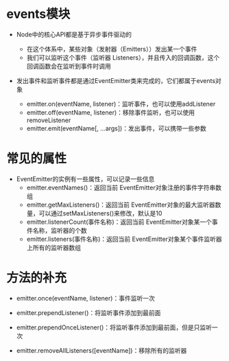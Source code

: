 # events模块

* Node中的核心API都是基于异步事件驱动的
  * 在这个体系中，某些对象（发射器（Emitters））发出某一个事件
  * 我们可以监听这个事件（监听器 Listeners），并且传入的回调函数，这个回调函数会在监听到事件时调用

* 发出事件和监听事件都是通过EventEmitter类来完成的，它们都属于events对象
  * emitter.on(eventName, listener)：监听事件，也可以使用addListener
  * emitter.off(eventName, listener)：移除事件监听，也可以使用removeListener
  * emitter.emit(eventName[, ...args])：发出事件，可以携带一些参数

# 常见的属性

* EventEmitter的实例有一些属性，可以记录一些信息
  * emitter.eventNames()：返回当前 EventEmitter对象注册的事件字符串数组
  * emitter.getMaxListeners()：返回当前 EventEmitter对象的最大监听器数量，可以通过setMaxListeners()来修改，默认是10
  * emitter.listenerCount(事件名称)：返回当前 EventEmitter对象某一个事件名称，监听器的个数
  * emitter.listeners(事件名称)：返回当前 EventEmitter对象某个事件监听器上所有的监听器数组

# 方法的补充

* emitter.once(eventName, listener)：事件监听一次

* emitter.prependListener()：将监听事件添加到最前面

* emitter.prependOnceListener()：将监听事件添加到最前面，但是只监听一次

* emitter.removeAllListeners([eventName])：移除所有的监听器

